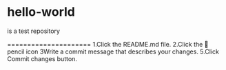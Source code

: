 # hello-world
is a test repository

=====================
1.Click the README.md file.
2.Click the  pencil icon 
3Write a commit message that describes your changes.
5.Click Commit changes button.
